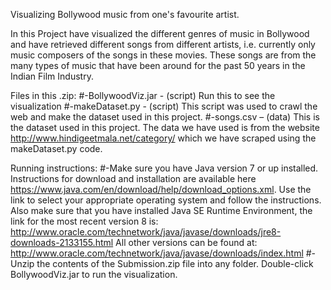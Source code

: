 Visualizing Bollywood music from one's favourite artist.

In this Project have visualized the different genres of music in Bollywood and have retrieved different songs from different artists, i.e. currently only music composers of the songs in these movies. These songs are from the many types of music that have been around for the past 50 years in the Indian Film Industry.


Files in this .zip:
#-BollywoodViz.jar - (script) Run this to see the visualization
#-makeDataset.py - (script) This script was used to crawl the web and make the dataset used in this project.
#-songs.csv – (data) This is the dataset used in this project. The data we have used is from the website http://www.hindigeetmala.net/category/ which we have scraped using the makeDataset.py code.

Running instructions:
#-Make sure you have Java version 7 or up installed. Instructions for download and installation are available here https://www.java.com/en/download/help/download_options.xml. 
Use the link to select your appropriate operating system and follow the instructions. Also make sure that you have installed Java SE Runtime Environment, the link for the most recent version 8 is: http://www.oracle.com/technetwork/java/javase/downloads/jre8-downloads-2133155.html
All other versions can be found at: http://www.oracle.com/technetwork/java/javase/downloads/index.html
#-Unzip the contents of the Submission.zip file into any folder. Double-click BollywoodViz.jar to run the visualization.
